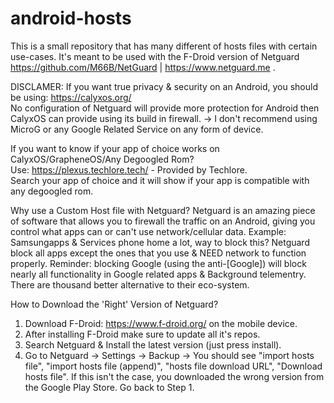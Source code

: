 # android-hosts
This is a small repository that has many different of hosts files with certain use-cases. It's meant to be used with the F-Droid version of Netguard https://github.com/M66B/NetGuard | https://www.netguard.me .

DISCLAMER: If you want true privacy & security on an Android, you should be using: https://calyxos.org/                                         
No configuration of Netguard will provide more protection for Android then CalyxOS can provide using its build in firewall.
-> I don't recommend using MicroG or any Google Related Service on any form of device.

If you want to know if your app of choice works on CalyxOS/GrapheneOS/Any Degoogled Rom?                     
Use: https://plexus.techlore.tech/ - Provided by Techlore.                     
Search your app of choice and it will show if your app is compatible with any degoogled rom.

Why use a Custom Host file with Netguard?
Netguard is an amazing piece of software that allows you to firewall the traffic on an Android, giving you control what apps can or can't use network/cellular data.
Example: Samsungapps & Services phone home a lot, way to block this? Netguard block all apps except the ones that you use & NEED network to function properly.
Reminder: blocking Google (using the anti-[Google]) will block nearly all functionality in Google related apps & Background telementry. 
There are thousand better alternative to their eco-system. 


How to Download the 'Right' Version of Netguard?
1) Download F-Droid: https://www.f-droid.org/ on the mobile device.
2) After installing F-Droid make sure to update all it's repos.
3) Search Netguard & Install the latest version (just press install).
4) Go to Netguard -> Settings -> Backup -> You should see "import hosts file", "import hosts file (append)", "hosts file download URL", "Download hosts file".
   If this isn't the case, you downloaded the wrong version from the Google Play Store. Go back to Step 1.
